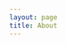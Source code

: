 ```yaml
---
layout: page
title: About
---
```

<script src="https://www.hackthebox.eu/badge/268369"></script>
<script src="https://tryhackme.com/badge/166457"></script>

